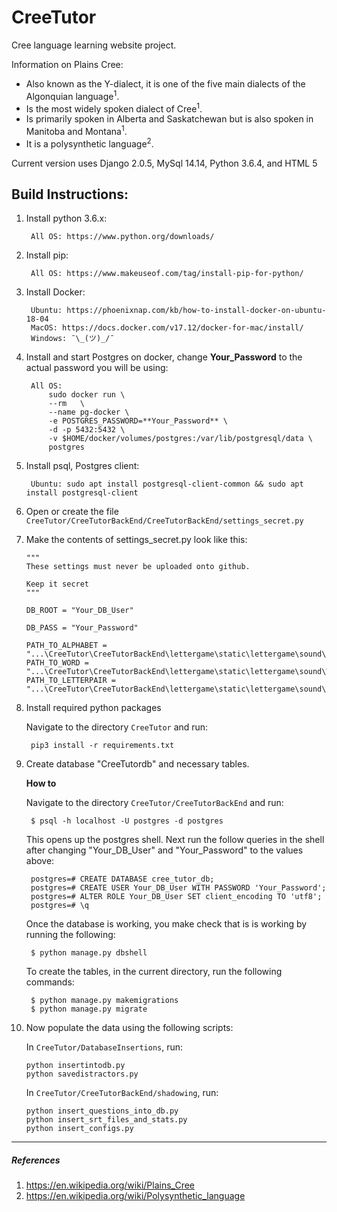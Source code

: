# CreeTutor

Cree language learning website project.

Information on Plains Cree:
  * Also known as the Y-dialect, it is one of the five main dialects of the Algonquian language<sup>1</sup>.
  * Is the most widely spoken dialect of Cree<sup>1</sup>.
  * Is primarily spoken in Alberta and Saskatchewan but is also spoken in Manitoba and Montana<sup>1</sup>.
  * It is a polysynthetic language<sup>2</sup>.

Current version uses Django 2.0.5, MySql 14.14, Python 3.6.4, and HTML 5

## Build Instructions:
1. Install python 3.6.x: 

        All OS: https://www.python.org/downloads/
        
2. Install pip: 
    
        All OS: https://www.makeuseof.com/tag/install-pip-for-python/

3. Install Docker:
    
        Ubuntu: https://phoenixnap.com/kb/how-to-install-docker-on-ubuntu-18-04
        MacOS: https://docs.docker.com/v17.12/docker-for-mac/install/
        Windows: ¯\_(ツ)_/¯

4. Install and start Postgres on docker, change **Your_Password** to the actual password you will be using:
        
        All OS: 
            sudo docker run \
            --rm   \
            --name pg-docker \ 
            -e POSTGRES_PASSWORD=**Your_Password** \ 
            -d -p 5432:5432 \
            -v $HOME/docker/volumes/postgres:/var/lib/postgresql/data \  
            postgres
            
5. Install psql, Postgres client:
    
        Ubuntu: sudo apt install postgresql-client-common && sudo apt install postgresql-client

6. Open or create the file `CreeTutor/CreeTutorBackEnd/CreeTutorBackEnd/settings_secret.py`

7. Make the contents of settings_secret.py look like this:

       """  
       These settings must never be uploaded onto github.

       Keep it secret
       """

       DB_ROOT = "Your_DB_User"

       DB_PASS = "Your_Password"

       PATH_TO_ALPHABET = "...\CreeTutor\CreeTutorBackEnd\lettergame\static\lettergame\sound\Alphabet"
       PATH_TO_WORD = "...\CreeTutor\CreeTutorBackEnd\lettergame\static\lettergame\sound\Words"
       PATH_TO_LETTERPAIR = "...\CreeTutor\CreeTutorBackEnd\lettergame\static\lettergame\sound\LetterPairs"

8. Install required python packages

    Navigate to the directory `CreeTutor` and run:
        
        pip3 install -r requirements.txt

9. Create database "CreeTutordb" and necessary tables.

   **How to**

   Navigate to the directory `CreeTutor/CreeTutorBackEnd` and run:

        $ psql -h localhost -U postgres -d postgres

   This opens up the postgres shell. Next run the follow queries in the shell after changing "Your_DB_User" and "Your_Password" to the values above:

        postgres=# CREATE DATABASE cree_tutor_db;
        postgres=# CREATE USER Your_DB_User WITH PASSWORD 'Your_Password';
        postgres=# ALTER ROLE Your_DB_User SET client_encoding TO 'utf8';
        postgres=# \q
   
   Once the database is working, you make check that is is working by running the following:

        $ python manage.py dbshell

   To create the tables, in the current directory, run the following commands:

        $ python manage.py makemigrations
        $ python manage.py migrate

10. Now populate the data using the following scripts:
    
    In `CreeTutor/DatabaseInsertions`, run:
        
        python insertintodb.py
        python savedistractors.py
        
    In `CreeTutor/CreeTutorBackEnd/shadowing`, run:
        
        python insert_questions_into_db.py
        python insert_srt_files_and_stats.py
        python insert_configs.py
 ---

##### References
  1. https://en.wikipedia.org/wiki/Plains_Cree
  2. https://en.wikipedia.org/wiki/Polysynthetic_language
